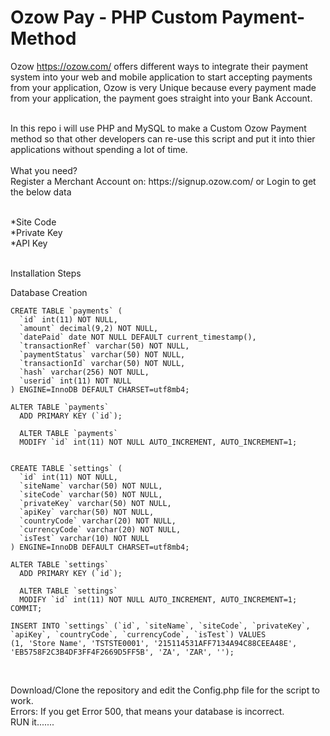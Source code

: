 # Ozow Pay - PHP Custom Payment-Method
Ozow https://ozow.com/ offers different ways to integrate their payment system into your web and mobile application to start accepting payments from your application, Ozow is very Unique because every payment made from your application, the payment goes straight into your Bank Account.

<br>
In this repo i will use PHP and MySQL to make a Custom Ozow Payment method so that other developers can re-use this script and put it into thier applications without spending a lot of time. 

<br>
<br>
What you need?<br>
Register a Merchant Account on: https://signup.ozow.com/ or Login to get the below data
<br>
<br>

*Site Code<br>
*Private Key<br>
*API Key<br>


<br>
Installation Steps <br> 

Database Creation<br>

```
CREATE TABLE `payments` (
  `id` int(11) NOT NULL,
  `amount` decimal(9,2) NOT NULL,
  `datePaid` date NOT NULL DEFAULT current_timestamp(),
  `transactionRef` varchar(50) NOT NULL,
  `paymentStatus` varchar(50) NOT NULL,
  `transactionId` varchar(50) NOT NULL,
  `hash` varchar(256) NOT NULL,
  `userid` int(11) NOT NULL
) ENGINE=InnoDB DEFAULT CHARSET=utf8mb4;

ALTER TABLE `payments`
  ADD PRIMARY KEY (`id`);
  
  ALTER TABLE `payments`
  MODIFY `id` int(11) NOT NULL AUTO_INCREMENT, AUTO_INCREMENT=1;


CREATE TABLE `settings` (
  `id` int(11) NOT NULL,
  `siteName` varchar(50) NOT NULL,
  `siteCode` varchar(50) NOT NULL,
  `privateKey` varchar(50) NOT NULL,
  `apiKey` varchar(50) NOT NULL,
  `countryCode` varchar(20) NOT NULL,
  `currencyCode` varchar(20) NOT NULL,
  `isTest` varchar(10) NOT NULL
) ENGINE=InnoDB DEFAULT CHARSET=utf8mb4;

ALTER TABLE `settings`
  ADD PRIMARY KEY (`id`);
  
  ALTER TABLE `settings`
  MODIFY `id` int(11) NOT NULL AUTO_INCREMENT, AUTO_INCREMENT=1;
COMMIT;

INSERT INTO `settings` (`id`, `siteName`, `siteCode`, `privateKey`, `apiKey`, `countryCode`, `currencyCode`, `isTest`) VALUES
(1, 'Store Name', 'TSTSTE0001', '215114531AFF7134A94C88CEEA48E', 'EB5758F2C3B4DF3FF4F2669D5FF5B', 'ZA', 'ZAR', '');


```

<br> 
Download/Clone the repository and edit the Config.php file for the script to work. 
<br>
Errors: If you get Error 500, that means your database is incorrect. 
<br>
RUN it.......


<br>
<br>
